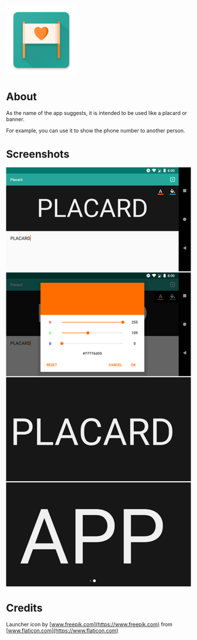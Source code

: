 ![Launcher Icon](/app/src/main/res/mipmap-xxxhdpi/ic_launcher.png)

# About

As the name of the app suggests, it is intended to be used like a placard or banner.

For example, you can use it to show the phone number to another person.

# Screenshots

![Screen 1](/screenshots/1.png)
![Screen 2](/screenshots/2.png)
![Screen 2](/screenshots/3.png)
![Screen 2](/screenshots/4.png)

# Credits

Launcher icon by [www.freepik.com](https://www.freepik.com) from [www.flaticon.com](https://www.flaticon.com)